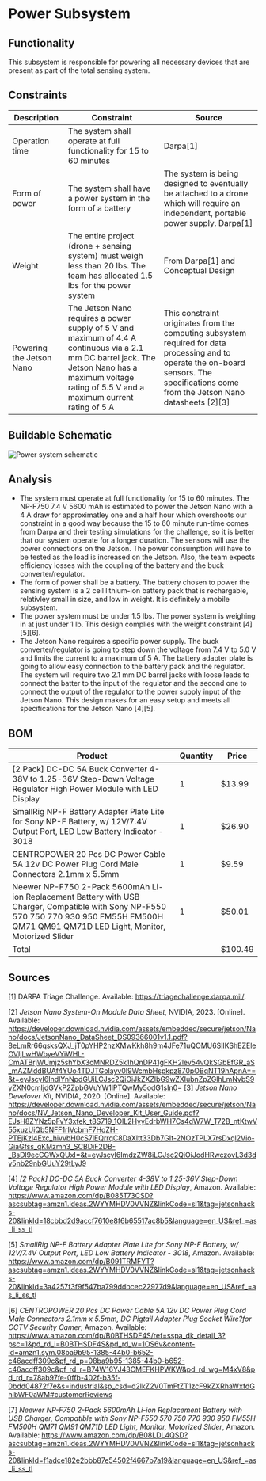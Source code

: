 # Power Subsystem

## Functionality
This subsystem is responsible for powering all necessary devices that are present as part of the total sensing system.

## Constraints
| Description | Constraint | Source |
|-------------|------------|--------|
| Operation time | The system shall operate at full functionality for 15 to 60 minutes | Darpa[1] |
| Form of power | The system shall have a power system in the form of a battery | The system is being designed to eventually be attached to a drone which will require an independent, portable power supply. Darpa[1] |
| Weight | The entire project (drone + sensing system) must weigh less than 20 lbs. The team has allocated 1.5 lbs for the power system | From Darpa[1] and Conceptual Design |
| Powering the Jetson Nano | The Jetson Nano requires a power supply of 5 V and maximum of 4.4 A continuous via a 2.1 mm DC barrel jack. The Jetson Nano has a maximum voltage rating of 5.5 V and a maximum current rating of 5 A | This constraint originates from the computing subsystem required for data processing and to operate the on-board sensors. The specifications come from the Jetson Nano datasheets [2][3] |

## Buildable Schematic
![Power system schematic](https://github.com/Michaelwwest98/DARPA-Drone-Triage-Sensing-System/assets/123699820/b435bc2b-0d03-4045-8ccc-d72a8b609576)


## Analysis
- The system must operate at full functionality for 15 to 60 minutes. The NP-F750 7.4 V 5600 mAh is estimated to power the Jetson Nano with a 4 A draw for approximatley one and a half hour which overshoots our constraint in a good way because the 15 to 60 minute run-time comes from Darpa and their testing simulations for the challenge, so it is better that our system operate for a longer duration. The sensors will use the power connections on the Jetson. The power consumption will have to be tested as the load is increased on the Jetson. Also, the team expects efficiency losses with the coupling of the battery and the buck converter/regulator.
- The form of power shall be a battery. The battery chosen to power the sensing system is a 2 cell lithium-ion battery pack that is rechargable, relativley small in size, and low in weight. It is definitely a mobile subsystem.  
-  The power system must be under 1.5 lbs. The power system is weighing in at just under 1 lb. This design complies with the weight constraint [4][5][6].
-  The Jetson Nano requires a specific power supply. The buck converter/regulator is going to step down the voltage from 7.4 V to 5.0 V and limits the current to a maximum of 5 A. The battery adapter plate is going to allow easy connection to the battery pack and the regulator. The system will require two 2.1 mm DC barrel jacks with loose leads to connect the batter to the input of the regulator and the second one to connect the output of the regulator to the power supply input of the Jetson Nano. This design makes for an easy setup and meets all specifications for the Jetson Nano [4][5]. 

## BOM
| Product | Quantity | Price |
|---------|----------|-------|
| [2 Pack] DC-DC 5A Buck Converter 4-38V to 1.25-36V Step-Down Voltage Regulator High Power Module with LED Display | 1 | $13.99 |
| SmallRig NP-F Battery Adapter Plate Lite for Sony NP-F Battery, w/ 12V/7.4V Output Port, LED Low Battery Indicator - 3018 | 1 | $26.90 |
| CENTROPOWER 20 Pcs DC Power Cable 5A 12v DC Power Plug Cord Male Connectors 2.1mm x 5.5mm | 1 | $9.59 |
| Neewer NP-F750 2-Pack 5600mAh Li-ion Replacement Battery with USB Charger, Compatible with Sony NP-F550 570 750 770 930 950 FM55H FM500H QM71 QM91 QM71D LED Light, Monitor, Motorized Slider | 1 | $50.01 |
| Total | | $100.49 |

## Sources
[1] DARPA Triage Challenge. Available: https://triagechallenge.darpa.mil/.

[2] *Jetson Nano System-On Module Data Sheet*, NVIDIA, 2023. [Online]. Available: https://developer.download.nvidia.com/assets/embedded/secure/jetson/Nano/docs/JetsonNano_DataSheet_DS09366001v1.1.pdf?8eLmRr66qsksQXJ_jT0pYHP2nzXMwKkh8h9m4JFe71uQOMU6SlIKShEZEleOVIjLwHWbyeVYiWHL-CmATBrjWUmjz5shYbX3cMNRDZ5k1hQnDP41gFKH2lev54vQkSGbEfGR_aS_mAZMddBUAf4YUo4TDJTGolayv0I9WcmbHspkpz870pOBqNT19hApnA==&t=eyJscyI6IndlYnNpdGUiLCJsc2QiOiJkZXZlbG9wZXIubnZpZGlhLmNvbS9yZXN0cmljdGVkP2ZpbGVuYW1lPTQwMy5odG1sIn0=
[3] *Jetson Nano Develover Kit*, NVIDIA, 2020. [Online]. Available: https://developer.download.nvidia.com/assets/embedded/secure/jetson/Nano/docs/NV_Jetson_Nano_Developer_Kit_User_Guide.pdf?EJsH8ZYNz5pFvY3xfek_t8S719_1OlL2HyyEdrbWH7Cs4dW7W_T72B_ntKtwV55xuzUiQb5NFF1rIVcbmF7HqZH-PTEjKzl4Exc_hivvbH0cS7lEQrrqC8DaXltt33Db7GIt-2NOzTPLX7rsDxql2Vio-GiaGfss_qKMzmh3_SCBDiF2DB-_BsDl9ecCGWxQUxI=&t=eyJscyI6ImdzZW8iLCJsc2QiOiJodHRwczovL3d3dy5nb29nbGUuY29tLyJ9

[4] *[2 Pack] DC-DC 5A Buck Converter 4-38V to 1.25-36V Step-Down Voltage Regulator High Power Module with LED Display*, Amazon. Available: https://www.amazon.com/dp/B085T73CSD?ascsubtag=amzn1.ideas.2WYYMHDV0VVNZ&linkCode=sl1&tag=jetsonhacks-20&linkId=18cbbd2d9accf7610e8f6b65517ac8b5&language=en_US&ref_=as_li_ss_tl

[5] *SmallRig NP-F Battery Adapter Plate Lite for Sony NP-F Battery, w/ 12V/7.4V Output Port, LED Low Battery Indicator - 3018*, Amazon. Available: https://www.amazon.com/dp/B091TRMFYT?ascsubtag=amzn1.ideas.2WYYMHDV0VVNZ&linkCode=sl1&tag=jetsonhacks-20&linkId=3a4257f3f9f547ba799ddbcec22977d9&language=en_US&ref_=as_li_ss_tl

[6] *CENTROPOWER 20 Pcs DC Power Cable 5A 12v DC Power Plug Cord Male Connectors 2.1mm x 5.5mm, DC Pigtail Adapter Plug Socket Wire?for CCTV Security Camer*, Amazon. Available: https://www.amazon.com/dp/B0BTHSDF4S/ref=sspa_dk_detail_3?psc=1&pd_rd_i=B0BTHSDF4S&pd_rd_w=1OS6v&content-id=amzn1.sym.08ba9b95-1385-44b0-b652-c46acdff309c&pf_rd_p=08ba9b95-1385-44b0-b652-c46acdff309c&pf_rd_r=B74W16YJ43CMEFKHPWKW&pd_rd_wg=M4xV8&pd_rd_r=78ab97fe-0ffb-402f-b35f-0bdd04872f7e&s=industrial&sp_csd=d2lkZ2V0TmFtZT1zcF9kZXRhaWxfdGhlbWF0aWM#customerReviews

[7] *Neewer NP-F750 2-Pack 5600mAh Li-ion Replacement Battery with USB Charger, Compatible with Sony NP-F550 570 750 770 930 950 FM55H FM500H QM71 QM91 QM71D LED Light, Monitor, Motorized Slider*, Amazon. Available: https://www.amazon.com/dp/B08LDL4QSD?ascsubtag=amzn1.ideas.2WYYMHDV0VVNZ&linkCode=sl1&tag=jetsonhacks-20&linkId=f1adce182e2bbb87e54502f4667b7a19&language=en_US&ref_=as_li_ss_tl

